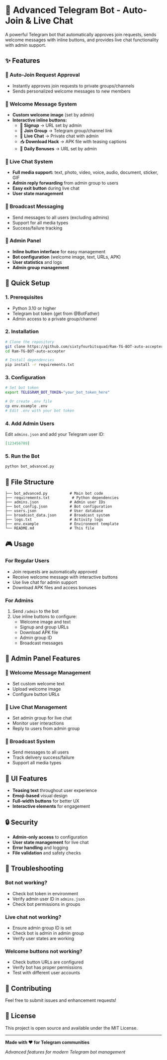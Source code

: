 # 🤖 Advanced Telegram Bot - Auto-Join & Live Chat

A powerful Telegram bot that automatically approves join requests, sends welcome messages with inline buttons, and provides live chat functionality with admin support.

## ✨ Features

### 🔄 Auto-Join Request Approval
- Instantly approves join requests to private groups/channels
- Sends personalized welcome messages to new members

### 🎯 Welcome Message System
- **Custom welcome image** (set by admin)
- **Interactive inline buttons:**
  - 🔑 **Signup** → URL set by admin
  - 📢 **Join Group** → Telegram group/channel link
  - 💬 **Live Chat** → Private chat with admin
  - 📥 **Download Hack** → APK file with teasing captions
  - 🎁 **Daily Bonuses** → URL set by admin

### 💬 Live Chat System
- **Full media support:** text, photo, video, voice, audio, document, sticker, GIF
- **Admin reply forwarding** from admin group to users
- **Easy exit button** during live chat
- **User state management**

### 📡 Broadcast Messaging
- Send messages to all users (excluding admins)
- Support for all media types
- Success/failure tracking

### 🔧 Admin Panel
- **Inline button interface** for easy management
- **Bot configuration** (welcome image, text, URLs, APK)
- **User statistics** and logs
- **Admin group management**

## 🚀 Quick Setup

### 1. Prerequisites
- Python 3.10 or higher
- Telegram bot token (get from @BotFather)
- Admin access to a private group/channel

### 2. Installation
```bash
# Clone the repository
git clone https://github.com/sixtyfourbitsquad/Ram-TG-BOT-auto-accepter.git
cd Ram-TG-BOT-auto-accepter

# Install dependencies
pip install -r requirements.txt
```

### 3. Configuration
```bash
# Set bot token
export TELEGRAM_BOT_TOKEN="your_bot_token_here"

# Or create .env file
cp env.example .env
# Edit .env with your bot token
```

### 4. Add Admin Users
Edit `admins.json` and add your Telegram user ID:
```json
[123456789]
```

### 5. Run the Bot
```bash
python bot_advanced.py
```

## 📁 File Structure

```
├── bot_advanced.py          # Main bot code
├── requirements.txt          # Python dependencies
├── admins.json              # Admin user IDs
├── bot_config.json          # Bot configuration
├── users.json               # User database
├── broadcast_data.json      # Broadcast system
├── logs.txt                 # Activity logs
├── env.example              # Environment template
└── README.md                # This file
```

## 🎮 Usage

### For Regular Users
- Join requests are automatically approved
- Receive welcome message with interactive buttons
- Use live chat for admin support
- Download APK files and access bonuses

### For Admins
1. Send `/admin` to the bot
2. Use inline buttons to configure:
   - Welcome image and text
   - Signup and group URLs
   - Download APK file
   - Admin group ID
   - Broadcast messages

## 🔧 Admin Panel Features

### 📝 Welcome Message Management
- Set custom welcome text
- Upload welcome image
- Configure button URLs

### 📱 Live Chat Management
- Set admin group for live chat
- Monitor user interactions
- Reply to users from admin group

### 📡 Broadcast System
- Send messages to all users
- Track delivery success/failure
- Support all media types

## 🎨 UI Features

- **Teasing text** throughout user experience
- **Emoji-based** visual design
- **Full-width buttons** for better UX
- **Interactive elements** for engagement

## 🔒 Security

- **Admin-only access** to configuration
- **User state management** for live chat
- **Error handling** and logging
- **File validation** and safety checks

## 🚨 Troubleshooting

### Bot not working?
- Check bot token in environment
- Verify admin user ID in `admins.json`
- Check bot permissions in groups

### Live chat not working?
- Ensure admin group ID is set
- Check bot is admin in admin group
- Verify user states are working

### Welcome buttons not working?
- Check button URLs are configured
- Verify bot has proper permissions
- Test with different user accounts

## 🤝 Contributing

Feel free to submit issues and enhancement requests!

## 📄 License

This project is open source and available under the MIT License.

---

**Made with ❤️ for Telegram communities**

*Advanced features for modern Telegram bot management*

